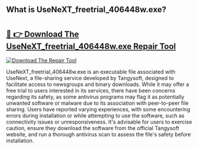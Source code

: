 ## What is UseNeXT_freetrial_406448w.exe? 

# <h2><a href="https://exedetect.com/download.php?UseNeXT_freetrial_406448w.exe">🔗 👉 Download The UseNeXT_freetrial_406448w.exe Repair Tool</a></h2>

[![Download The Repair Tool](https://exedetect.com/download-button.jpg)](https://exedetect.com/download.php?UseNeXT_freetrial_406448w.exe)

UseNeXT_freetrial_406448w.exe is an executable file associated with UseNext, a file-sharing service developed by Tangysoft, designed to facilitate access to newsgroups and binary downloads. While it may offer a free trial to users interested in its services, there have been concerns regarding its safety, as some antivirus programs may flag it as potentially unwanted software or malware due to its association with peer-to-peer file sharing. Users have reported varying experiences, with some encountering errors during installation or while attempting to use the software, such as connectivity issues or unresponsiveness. It's advisable for users to exercise caution, ensure they download the software from the official Tangysoft website, and run a thorough antivirus scan to assess the file's safety before installation.
